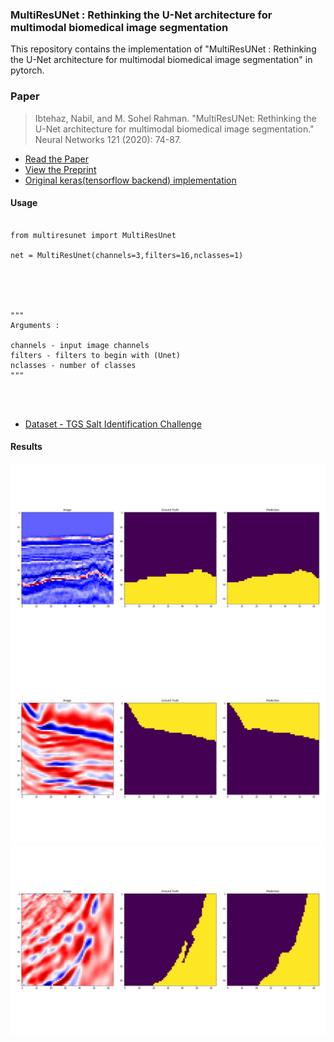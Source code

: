 
### MultiResUNet : Rethinking the U-Net architecture for multimodal biomedical image segmentation

This repository contains the  implementation of "MultiResUNet : Rethinking the U-Net architecture for multimodal biomedical image segmentation" in pytorch.

### Paper

>Ibtehaz, Nabil, and M. Sohel Rahman. "MultiResUNet: Rethinking the U-Net architecture for multimodal biomedical image segmentation." Neural Networks 121 (2020): 74-87.


* [Read the Paper](https://doi.org/10.1016/j.neunet.2019.08.025)
* [View the Preprint](https://arxiv.org/abs/1902.04049)
* [Original keras(tensorflow backend) implementation](https://github.com/nibtehaz/MultiResUNet)

#### Usage
<pre><code>
from multiresunet import MultiResUnet <br>
net = MultiResUnet(channels=3,filters=16,nclasses=1)<br><br><br><br>

"""
Arguments : 

channels - input image channels
filters - filters to begin with (Unet)
nclasses - number of classes
"""



</code></pre>


* [Dataset - TGS Salt Identification Challenge ](https://www.kaggle.com/c/tgs-salt-identification-challenge/data)

#### Results


<div>
<img  src="result/7.jpg" />
</div>

<div>
    <img src="result/39.jpg"  />
</div>

<div >
    <img src="result/42.jpg"/>
</div>




